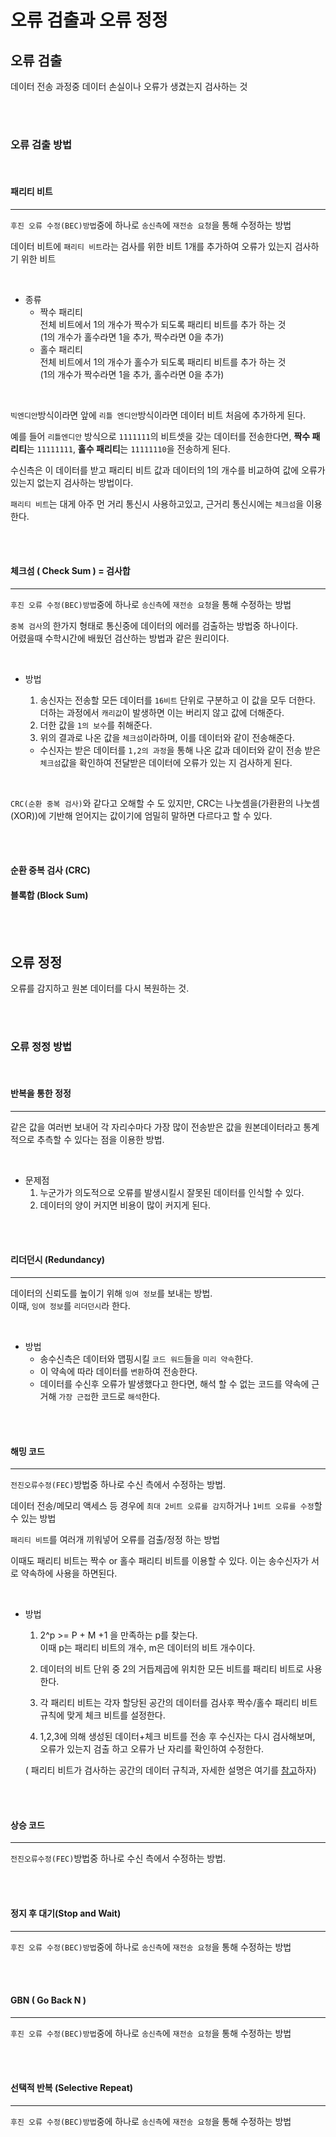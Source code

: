 # 오류 검출과 오류 정정

## 오류 검출
데이터 전송 과정중 데이터 손실이나 오류가 생겼는지 검사하는 것

<br><br>

### 오류 검출 방법

<br>

#### 패리티 비트

---

`후진 오류 수정(BEC)방법`중에 하나로 `송신측`에 `재전송 요청`을 통해 수정하는 방법

데이터 비트에 `패리티 비트`라는 검사를 위한 비트 1개를 추가하여 오류가 있는지 검사하기 위한 비트

<br>

- 종류
  - 짝수 패리티
    <br>전체 비트에서 1의 개수가 짝수가 되도록 패리티 비트를 추가 하는 것
    <br>(1의 개수가 홀수라면 1을 추가, 짝수라면 0을 추가)
  - 홀수 패리티
    <br>전체 비트에서 1의 개수가 홀수가 되도록 패리티 비트를 추가 하는 것
    <br>(1의 개수가 짝수라면 1을 추가, 홀수라면 0을 추가)

<br>

`빅엔디안`방식이라면 앞에 `리틀 엔디안`방식이라면 데이터 비트 처음에 추가하게 된다.

예를 들어 `리틀엔디안` 방식으로 `1111111`의 비트셋을 갖는 데이터를 전송한다면, **짝수 패리티**는 `11111111`, **홀수 패리티**는 `11111110`을 전송하게 된다.

수신측은 이 데이터를 받고 패리티 비트 값과 데이터의 1의 개수를 비교하여 값에 오류가있는지 없는지 검사하는 방법이다.

`패리티 비트`는 대게 아주 먼 거리 통신시 사용하고있고, 근거리
통신시에는 `체크섬`을 이용한다.

<br><br>

#### 체크섬 ( Check Sum ) = 검사합

---

`후진 오류 수정(BEC)방법`중에 하나로 `송신측`에 `재전송 요청`을 통해 수정하는 방법

`중복 검사`의 한가지 형태로 통신중에 데이터의 에러를 검출하는 방법중 하나이다.
<br>어렸을때 수학시간에 배웠던 검산하는 방법과 같은 원리이다.

<br>

- 방법

  1. 송신자는 전송할 모든 데이터를 `16비트` 단위로 구분하고 이 값을 모두 더한다.<br>
     더하는 과정에서 `캐리값`이 발생하면 이는 버리지 않고 값에 더해준다.
  1. 더한 값을 `1의 보수`를 취해준다.
  1. 위의 결과로 나온 값을 `체크섬`이라하며, 이를 데이터와 같이 전송해준다.

  - 수신자는 받은 데이터를 `1,2의 과정`을 통해 나온 값과 데이터와 같이 전송 받은 `체크섬`값을 확인하여 전달받은 데이터에 오류가 있는 지 검사하게 된다.

<br>

`CRC(순환 중복 검사)`와 같다고 오해할 수 도 있지만, CRC는 나눗셈을(가환환의 나눗셈 (XOR))에 기반해 얻어지는 값이기에 엄밀히 말하면 다르다고 할 수 있다.

<br><br>

#### 순환 중복 검사 (CRC)

#### 블록합 (Block Sum)

<br><br>

## 오류 정정

오류를 감지하고 원본 데이터를 다시 복원하는 것.

<br><br>

### 오류 정정 방법

<br>

#### 반복을 통한 정정

---

같은 값을 여러번 보내어 각 자리수마다 가장 많이 전송받은 값을 원본데이터라고 통계적으로 추측할 수 있다는 점을 이용한 방법.

<br>

- 문제점
  1. 누군가가 의도적으로 오류를 발생시킬시 잘못된 데이터를 인식할 수 있다.
  1. 데이터의 양이 커지면 비용이 많이 커지게 된다.

<br><br>

#### 리더던시 (Redundancy)

---

데이터의 신뢰도를 높이기 위해 `잉여 정보`를 보내는 방법.
<br>이때, `잉여 정보`를 `리더던시`라 한다.

<br>

- 방법
  - 송수신측은 데이터와 맵핑시킬 `코드 워드`들을 `미리 약속`한다.
  - 이 약속에 따라 데이터를 `변환`하여 전송한다.
  - 데이터를 수신후 오류가 발생했다고 한다면, 해석 할 수 없는 코드를 약속에 근거해 `가장 근접`한 코드로 `해석`한다.

<br><br>

#### 해밍 코드

---

`전진오류수정(FEC)`방법중 하나로 수신 측에서 수정하는 방법.

데이터 전송/메모리 액세스 등 경우에 `최대 2비트 오류를 감지`하거나 `1비트 오류를 수정`할 수 있는 방법

`패리티 비트`를 여러개 끼워넣어 오류를 검출/정정 하는 방법

이때도 패리티 비트는 짝수 or 홀수 패리티 비트를 이용할 수 있다. 이는 송수신자가 서로 약속하에 사용을 하면된다.

<br>

- 방법

  1. 2^p >= P + M +1 을 만족하는 p를 찾는다.
     <br>이때 p는 패리티 비트의 개수, m은 데이터의 비트 개수이다.

  1. 데이터의 비트 단위 중 2의 거듭제곱에 위치한 모든 비트를 패리티 비트로 사용한다.

  1. 각 패리티 비트는 각자 할당된 공간의 데이터를 검사후 짝수/홀수 패리티 비트 규칙에 맞게 체크 비트를 설정한다.

  1. 1,2,3에 의해 생성된 데이터+체크 비트를 전송 후 수신자는 다시 검사해보며, 오류가 있는지 검출 하고 오류가 난 자리를 확인하여 수정한다.

  ( 패리티 비트가 검사하는 공간의 데이터 규칙과, 자세한 설명은 여기를 [참고](https://m.blog.naver.com/ggggamang/221113176831)하자)

<br><br>

#### 상승 코드

---

`전진오류수정(FEC)`방법중 하나로 수신 측에서 수정하는 방법.

<br><br>

#### 정지 후 대기(Stop and Wait)

---

`후진 오류 수정(BEC)방법`중에 하나로 `송신측`에 `재전송 요청`을 통해 수정하는 방법

<br><br>

#### GBN ( Go Back N )

---

`후진 오류 수정(BEC)방법`중에 하나로 `송신측`에 `재전송 요청`을 통해 수정하는 방법

<br><br>

#### 선택적 반복 (Selective Repeat)

---

`후진 오류 수정(BEC)방법`중에 하나로 `송신측`에 `재전송 요청`을 통해 수정하는 방법